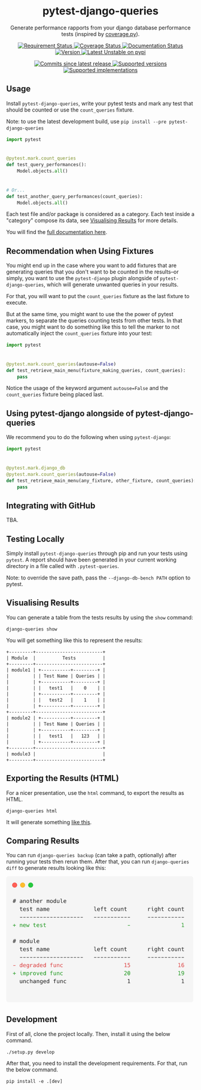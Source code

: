 <div align='center'>
  <h1>pytest-django-queries</h1>
  <p>Generate performance rapports from your django database performance tests
  (inspired by <a href='https://coverage.readthedocs.io/en/v4.5.x/'>coverage.py</a>).</p>
  <p>
    <a href='https://travis-ci.org/NyanKiyoshi/pytest-django-queries/'>
      <img src='https://travis-ci.org/NyanKiyoshi/pytest-django-queries.svg?branch=master' alt='Requirement Status' />
    </a>
    <a href='https://codecov.io/gh/NyanKiyoshi/pytest-django-queries'>
      <img src='https://codecov.io/gh/NyanKiyoshi/pytest-django-queries/branch/master/graph/badge.svg' alt='Coverage Status' />
    </a>
    <a href='https://pytest-django-queries.readthedocs.io/en/latest/?badge=latest'>
      <img src='https://readthedocs.org/projects/pytest-django-queries/badge/?version=latest' alt='Documentation Status' />
    </a>
    <a href='https://pypi.python.org/pypi/pytest-django-queries'>
      <img src='https://img.shields.io/pypi/v/pytest-django-queries.svg' alt='Version' />
    </a>
    <a href="https://pypi.org/project/pytest-django-queries/1.0.0rc2/">
      <img src="https://img.shields.io/badge/pypi%20unstable-v1.0.0rc2-FF0000.svg" alt="Latest Unstable on pypi">
    </a>
  </p>
  <p>
    <a href='https://github.com/NyanKiyoshi/pytest-django-queries/compare/v1.0.0rc2...master'>
      <img src='https://img.shields.io/github/commits-since/NyanKiyoshi/pytest-django-queries/v1.0.0rc2.svg' alt='Commits since latest release' />
    </a>
    <a href='https://pypi.python.org/pypi/pytest-django-queries'>
      <img src='https://img.shields.io/pypi/pyversions/pytest-django-queries.svg' alt='Supported versions' />
    </a>
    <a href='https://pypi.python.org/pypi/pytest-django-queries'>
      <img src='https://img.shields.io/pypi/implementation/pytest-django-queries.svg' alt='Supported implementations' />
    </a>
  </p>
</div>

## Usage
Install `pytest-django-queries`, write your pytest tests and mark any
test that should be counted or use the `count_queries` fixture.

Note: to use the latest development build, use `pip install --pre pytest-django-queries`

```python
import pytest


@pytest.mark.count_queries
def test_query_performances():
    Model.objects.all()


# Or...
def test_another_query_performances(count_queries):
    Model.objects.all()
```

Each test file and/or package is considered as a category. Each test inside a "category"
compose its data, see [Visualising Results](#visualising-results) for more details.

You will find the [full documentation here](https://pytest-django-queries.readthedocs.io/).

<!-- TODO: insert a graphic here to explain how it works -->

## Recommendation when Using Fixtures
You might end up in the case where you want to add fixtures that are generating queries
that you don't want to be counted in the results–or simply, you want to use the
`pytest-django` plugin alongside of `pytest-django-queries`, which will generate
unwanted queries in your results.

For that, you will want to put the `count_queries` fixture as the last fixture to execute.

But at the same time, you might want to use the the power of pytest markers, to separate
the queries counting tests from other tests. In that case, you might want to do something
like this to tell the marker to not automatically inject the `count_queries` fixture into
your test:

```python
import pytest


@pytest.mark.count_queries(autouse=False)
def test_retrieve_main_menu(fixture_making_queries, count_queries):
    pass
```

Notice the usage of the keyword argument `autouse=False` and the `count_queries` fixture
being placed last.

## Using pytest-django alongside of pytest-django-queries
We recommend you to do the following when using `pytest-django`:

```python
import pytest


@pytest.mark.django_db
@pytest.mark.count_queries(autouse=False)
def test_retrieve_main_menu(any_fixture, other_fixture, count_queries):
    pass
```


## Integrating with GitHub

TBA.

## Testing Locally
Simply install `pytest-django-queries` through pip and run your
tests using `pytest`. A report should have been generated in your
current working directory in a file called with `.pytest-queries`.

Note: to override the save path, pass the `--django-db-bench PATH` option to pytest.

## Visualising Results
You can generate a table from the tests results by using the `show` command:
```shell
django-queries show
```

You will get something like this to represent the results:
```shell
+---------+-------------------------+
| Module  |          Tests          |
+---------+-------------------------+
| module1 | +-----------+---------+ |
|         | | Test Name | Queries | |
|         | +-----------+---------+ |
|         | |   test1   |    0    | |
|         | +-----------+---------+ |
|         | |   test2   |    1    | |
|         | +-----------+---------+ |
+---------+-------------------------+
| module2 | +-----------+---------+ |
|         | | Test Name | Queries | |
|         | +-----------+---------+ |
|         | |   test1   |   123   | |
|         | +-----------+---------+ |
+---------+-------------------------+
| module3 |                         |
+---------+-------------------------+
```

## Exporting the Results (HTML)
For a nicer presentation, use the `html` command, to export the results as HTML.
```shell
django-queries html
```

It will generate something [like this](https://pytest-django-queries.readthedocs.io/en/latest/html_export_results.html).

## Comparing Results

You can run `django-queries backup` (can take a path, optionally) after
running your tests then rerun them. After that, you can run `django-queries diff`
to generate results looking like this:

<a href='./docs/_static/diff_results.png'>
  <img src='./docs/_static/diff_results.png' alt='screenshot' width='500px' />
</a>

## Development
First of all, clone the project locally. Then, install it using the below command.

```shell
./setup.py develop
```

After that, you need to install the development requirements. For that,
run the below command.

```shell
pip install -e .[dev]
```
